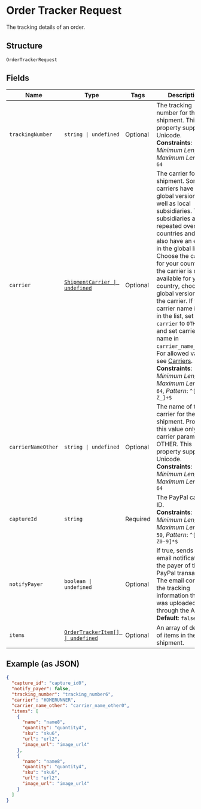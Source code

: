 
# Order Tracker Request

The tracking details of an order.

## Structure

`OrderTrackerRequest`

## Fields

| Name | Type | Tags | Description |
|  --- | --- | --- | --- |
| `trackingNumber` | `string \| undefined` | Optional | The tracking number for the shipment. This property supports Unicode.<br>**Constraints**: *Minimum Length*: `1`, *Maximum Length*: `64` |
| `carrier` | [`ShipmentCarrier \| undefined`](../../doc/models/shipment-carrier.md) | Optional | The carrier for the shipment. Some carriers have a global version as well as local subsidiaries. The subsidiaries are repeated over many countries and might also have an entry in the global list. Choose the carrier for your country. If the carrier is not available for your country, choose the global version of the carrier. If your carrier name is not in the list, set `carrier` to `OTHER` and set carrier name in `carrier_name_other`. For allowed values, see <a href="/docs/tracking/reference/carriers/">Carriers</a>.<br>**Constraints**: *Minimum Length*: `1`, *Maximum Length*: `64`, *Pattern*: `^[0-9A-Z_]+$` |
| `carrierNameOther` | `string \| undefined` | Optional | The name of the carrier for the shipment. Provide this value only if the carrier parameter is OTHER. This property supports Unicode.<br>**Constraints**: *Minimum Length*: `1`, *Maximum Length*: `64` |
| `captureId` | `string` | Required | The PayPal capture ID.<br>**Constraints**: *Minimum Length*: `1`, *Maximum Length*: `50`, *Pattern*: `^[a-zA-Z0-9]*$` |
| `notifyPayer` | `boolean \| undefined` | Optional | If true, sends an email notification to the payer of the PayPal transaction. The email contains the tracking information that was uploaded through the API.<br>**Default**: `false` |
| `items` | [`OrderTrackerItem[] \| undefined`](../../doc/models/order-tracker-item.md) | Optional | An array of details of items in the shipment. |

## Example (as JSON)

```json
{
  "capture_id": "capture_id0",
  "notify_payer": false,
  "tracking_number": "tracking_number6",
  "carrier": "HOMERUNNER",
  "carrier_name_other": "carrier_name_other0",
  "items": [
    {
      "name": "name8",
      "quantity": "quantity4",
      "sku": "sku6",
      "url": "url2",
      "image_url": "image_url4"
    },
    {
      "name": "name8",
      "quantity": "quantity4",
      "sku": "sku6",
      "url": "url2",
      "image_url": "image_url4"
    }
  ]
}
```


